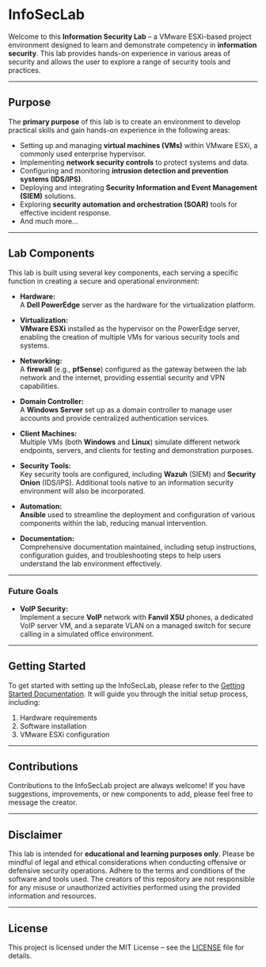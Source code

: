# InfoSecLab

Welcome to this **Information Security Lab** – a VMware ESXi-based project environment designed to learn and demonstrate competency in **information security**. This lab provides hands-on experience in various areas of security and allows the user to explore a range of security tools and practices.

---

## Purpose

The **primary purpose** of this lab is to create an environment to develop practical skills and gain hands-on experience in the following areas:

- Setting up and managing **virtual machines (VMs)** within VMware ESXi, a commonly used enterprise hypervisor.
- Implementing **network security controls** to protect systems and data.
- Configuring and monitoring **intrusion detection and prevention systems (IDS/IPS)**.
- Deploying and integrating **Security Information and Event Management (SIEM)** solutions.
- Exploring **security automation and orchestration (SOAR)** tools for effective incident response.
- And much more...

---

## Lab Components

This lab is built using several key components, each serving a specific function in creating a secure and operational environment:

- **Hardware:**  
   A **Dell PowerEdge** server as the hardware for the virtualization platform.

- **Virtualization:**  
   **VMware ESXi** installed as the hypervisor on the PowerEdge server, enabling the creation of multiple VMs for various security tools and systems.

- **Networking:**  
   A **firewall** (e.g., **pfSense**) configured as the gateway between the lab network and the internet, providing essential security and VPN capabilities.

- **Domain Controller:**  
   A **Windows Server** set up as a domain controller to manage user accounts and provide centralized authentication services.

- **Client Machines:**  
   Multiple VMs (both **Windows** and **Linux**) simulate different network endpoints, servers, and clients for testing and demonstration purposes.

- **Security Tools:**  
   Key security tools are configured, including **Wazuh** (SIEM) and **Security Onion** (IDS/IPS). Additional tools native to an information security environment will also be incorporated.

- **Automation:**  
   **Ansible** used to streamline the deployment and configuration of various components within the lab, reducing manual intervention.

- **Documentation:**  
   Comprehensive documentation maintained, including setup instructions, configuration guides, and troubleshooting steps to help users understand the lab environment effectively.

---

### **Future Goals**

- **VoIP Security:**  
   Implement a secure **VoIP** network with **Fanvil X5U** phones, a dedicated VoIP server VM, and a separate VLAN on a managed switch for secure calling in a simulated office environment.

---

## Getting Started

To get started with setting up the InfoSecLab, please refer to the [Getting Started Documentation](https://github.com/akwagner1/InfoSecLab/tree/main/GettingStarted). It will guide you through the initial setup process, including:

1. Hardware requirements
2. Software installation
3. VMware ESXi configuration

---

## Contributions

Contributions to the InfoSecLab project are always welcome! If you have suggestions, improvements, or new components to add, please feel free to message the creator.

---

## Disclaimer

This lab is intended for **educational and learning purposes only**. Please be mindful of legal and ethical considerations when conducting offensive or defensive security operations. Adhere to the terms and conditions of the software and tools used. The creators of this repository are not responsible for any misuse or unauthorized activities performed using the provided information and resources.

---

## License

This project is licensed under the MIT License – see the [LICENSE](LICENSE) file for details.
